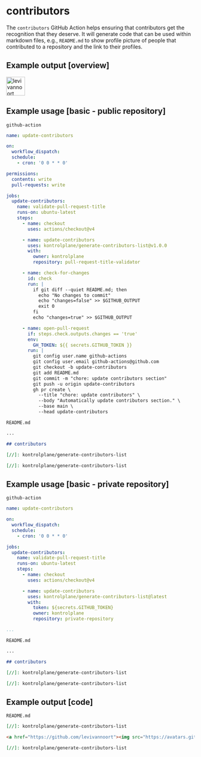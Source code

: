 # contributors

The `contributors` GitHub Action helps ensuring that contributors get the recognition that they deserve. It will generate code that can be used within markdown files, e.g., `README.md` to show profile picture of people that contributed to a repository and the link to their profiles.

## Example output [overview]

[//]: kontrolplane/generate-contributors-list

<a href="https://github.com/levivannoort"><img src="https://avatars.githubusercontent.com/u/73097785?v=4" title="levivannoort" width="50" height="50"></a>

[//]: kontrolplane/generate-contributors-list

## Example usage [basic - public repository]

`github-action`
```yaml
name: update-contributors

on:
  workflow_dispatch:
  schedule:
    - cron: '0 0 * * 0'

permissions:
  contents: write
  pull-requests: write

jobs:
  update-contributors:
    name: validate-pull-request-title
    runs-on: ubuntu-latest
    steps:
      - name: checkout
        uses: actions/checkout@v4

      - name: update-contributors
        uses: kontrolplane/generate-contributors-list@v1.0.0
        with:
          owner: kontrolplane
          repository: pull-request-title-validator

      - name: check-for-changes
        id: check
        run: |
          if git diff --quiet README.md; then
            echo "No changes to commit"
            echo "changes=false" >> $GITHUB_OUTPUT
            exit 0
          fi
          echo "changes=true" >> $GITHUB_OUTPUT

      - name: open-pull-request
        if: steps.check.outputs.changes == 'true'
        env:
          GH_TOKEN: ${{ secrets.GITHUB_TOKEN }}
        run: |
          git config user.name github-actions
          git config user.email github-actions@github.com
          git checkout -b update-contributors
          git add README.md
          git commit -m "chore: update contributors section"
          git push -u origin update-contributors
          gh pr create \
            --title "chore: update contributors" \
            --body "Automatically update contributors section." \
            --base main \
            --head update-contributors
```

`README.md`
```markdown
...

## contributors

[//]: kontrolplane/generate-contributors-list

[//]: kontrolplane/generate-contributors-list
```

## Example usage [basic - private repository]

`github-action`
```yaml
name: update-contributors

on:
  workflow_dispatch:
  schedule:
    - cron: '0 0 * * 0'

jobs:
  update-contributors:
    name: validate-pull-request-title
    runs-on: ubuntu-latest
    steps:
      - name: checkout
        uses: actions/checkout@v4

      - name: update-contributors
        uses: kontrolplane/generate-contributors-list@latest
        with:
          token: ${secrets.GITHUB_TOKEN}
          owner: kontrolplane
          repository: private-repository

...
```

`README.md`
```markdown
...

## contributors

[//]: kontrolplane/generate-contributors-list

[//]: kontrolplane/generate-contributors-list
```

## Example output [code]

`README.md`

```markdown
[//]: kontrolplane/generate-contributors-list

<a href="https://github.com/levivannoort"><img src="https://avatars.githubusercontent.com/u/73097785?v=4" title="levivannoort" width="50" height="50"></a>

[//]: kontrolplane/generate-contributors-list
```
